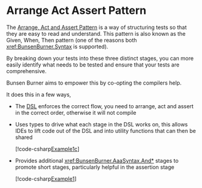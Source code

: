 # Arrange Act Assert Pattern

The [Arrange, Act and Assert Pattern](https://learn.microsoft.com/en-us/dotnet/core/testing/unit-testing-best-practices)
is a way of structuring tests so that
they are easy to read and understand. This pattern is also known as the Given,
When, Then pattern (one of the reasons both <xref:BunsenBurner.Syntax> is supported).

By breaking down your tests into these three distinct stages, you can more
easily identify what needs to be tested and ensure that your tests are
comprehensive.

Bunsen Burner aims to empower this by co-opting the compilers help.

It does this in a few ways,

* The [DSL](xref:BunsenBurner.TestBuilder`1) enforces the correct flow, you need to
  arrange, act and assert in the correct order, otherwise it will not compile
* Uses types to drive what each stage in the DSL works on, this allows IDEs to
  lift code out of the DSL and into utility functions that can then be shared

  [!code-csharp[Example1c](../../../Core/BunsenBurner.Tests/Examples/GettingStarted.cs#Example1c)]

* Provides additional <xref:BunsenBurner.AaaSyntax.And*> stages to promote short stages, 
  particularly helpful in the assertion stage

  [!code-csharp[Example1](../../../Core/BunsenBurner.Tests/Examples/ArrangeActAssert.cs#Example1)]
